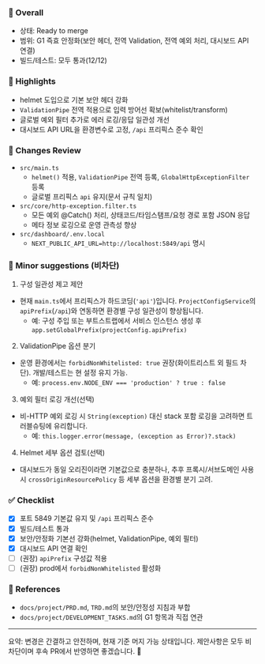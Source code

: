 ### 🧾 Overall
- 상태: Ready to merge
- 범위: G1 즉효 안정화(보안 헤더, 전역 Validation, 전역 예외 처리, 대시보드 API 연결)
- 빌드/테스트: 모두 통과(12/12)

### 🌟 Highlights
- helmet 도입으로 기본 보안 헤더 강화
- `ValidationPipe` 전역 적용으로 입력 방어선 확보(whitelist/transform)
- 글로벌 예외 필터 추가로 에러 로깅/응답 일관성 개선
- 대시보드 API URL을 환경변수로 고정, `/api` 프리픽스 준수 확인

### 🧩 Changes Review
- `src/main.ts`
  - `helmet()` 적용, `ValidationPipe` 전역 등록, `GlobalHttpExceptionFilter` 등록
  - 글로벌 프리픽스 `api` 유지(문서 규칙 일치)
- `src/core/http-exception.filter.ts`
  - 모든 예외 @Catch() 처리, 상태코드/타임스탬프/요청 경로 포함 JSON 응답
  - 메타 정보 로깅으로 운영 관측성 향상
- `src/dashboard/.env.local`
  - `NEXT_PUBLIC_API_URL=http://localhost:5849/api` 명시

### 🧩 Minor suggestions (비차단)
1) 구성 일관성 제고 제안
- 현재 `main.ts`에서 프리픽스가 하드코딩(`'api'`)입니다. `ProjectConfigService`의 `apiPrefix`(`/api`)와 연동하면 환경별 구성 일관성이 향상됩니다.
  - 예: 구성 주입 또는 부트스트랩에서 서비스 인스턴스 생성 후 `app.setGlobalPrefix(projectConfig.apiPrefix)`

2) ValidationPipe 옵션 분기
- 운영 환경에서는 `forbidNonWhitelisted: true` 권장(화이트리스트 외 필드 차단). 개발/테스트는 현 설정 유지 가능.
  - 예: `process.env.NODE_ENV === 'production' ? true : false`

3) 예외 필터 로깅 개선(선택)
- 비-HTTP 예외 로깅 시 `String(exception)` 대신 stack 포함 로깅을 고려하면 트러블슈팅에 유리합니다.
  - 예: `this.logger.error(message, (exception as Error)?.stack)`

4) Helmet 세부 옵션 검토(선택)
- 대시보드가 동일 오리진이라면 기본값으로 충분하나, 추후 프록시/서브도메인 사용 시 `crossOriginResourcePolicy` 등 세부 옵션을 환경별 분기 고려.

### ✅ Checklist
- [x] 포트 5849 기본값 유지 및 `/api` 프리픽스 준수
- [x] 빌드/테스트 통과
- [x] 보안/안정화 기본선 강화(helmet, ValidationPipe, 예외 필터)
- [x] 대시보드 API 연결 확인
- [ ] (권장) `apiPrefix` 구성값 적용
- [ ] (권장) prod에서 `forbidNonWhitelisted` 활성화

### 🔗 References
- `docs/project/PRD.md`, `TRD.md`의 보안/안정성 지침과 부합
- `docs/project/DEVELOPMENT_TASKS.md`의 G1 항목과 직접 연관

---
요약: 변경은 간결하고 안전하며, 현재 기준 머지 가능 상태입니다. 제안사항은 모두 비차단이며 후속 PR에서 반영하면 좋겠습니다. 🚀
